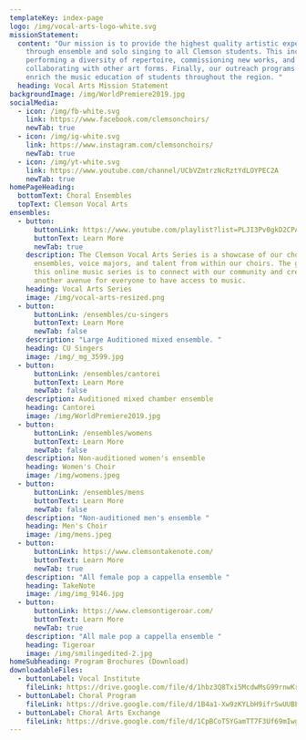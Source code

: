 ```yaml
---
templateKey: index-page
logo: /img/vocal-arts-logo-white.svg
missionStatement:
  content: "Our mission is to provide the highest quality artistic experience
    through ensemble and solo singing to all Clemson students. This includes
    performing a diversity of repertoire, commissioning new works, and
    collaborating with other art forms. Finally, our outreach programs aim to
    enrich the music education of students throughout the region. "
  heading: Vocal Arts Mission Statement
backgroundImage: /img/WorldPremiere2019.jpg
socialMedia:
  - icon: /img/fb-white.svg
    link: https://www.facebook.com/clemsonchoirs/
    newTab: true
  - icon: /img/ig-white.svg
    link: https://www.instagram.com/clemsonchoirs/
    newTab: true
  - icon: /img/yt-white.svg
    link: https://www.youtube.com/channel/UCbVZmtrzNcRztYdLOYPEC2A
    newTab: true
homePageHeading:
  bottomText: Choral Ensembles
  topText: Clemson Vocal Arts
ensembles:
  - button:
      buttonLink: https://www.youtube.com/playlist?list=PLJI3Pv0gkD2CPArkG0ui87QUeIPaojqy7
      buttonText: Learn More
      newTab: true
    description: The Clemson Vocal Arts Series is a showcase of our choral
      ensembles, voice majors, and talent from within our choirs. The goal with
      this online music series is to connect with our community and create
      another avenue for everyone to have access to music.
    heading: Vocal Arts Series
    image: /img/vocal-arts-resized.png
  - button:
      buttonLink: /ensembles/cu-singers
      buttonText: Learn More
      newTab: false
    description: "Large Auditioned mixed ensemble. "
    heading: CU Singers
    image: /img/_mg_3599.jpg
  - button:
      buttonLink: /ensembles/cantorei
      buttonText: Learn More
      newTab: false
    description: Auditioned mixed chamber ensemble
    heading: Cantorei
    image: /img/WorldPremiere2019.jpg
  - button:
      buttonLink: /ensembles/womens
      buttonText: Learn More
      newTab: false
    description: Non-auditioned women's ensemble
    heading: Women's Choir
    image: /img/womens.jpeg
  - button:
      buttonLink: /ensembles/mens
      buttonText: Learn More
      newTab: false
    description: "Non-auditioned men's ensemble "
    heading: Men's Choir
    image: /img/mens.jpeg
  - button:
      buttonLink: https://www.clemsontakenote.com/
      buttonText: Learn More
      newTab: true
    description: "​All female pop a cappella ensemble "
    heading: TakeNote
    image: /img/img_9146.jpg
  - button:
      buttonLink: https://www.clemsontigeroar.com/
      buttonText: Learn More
      newTab: true
    description: "All male pop a cappella ensemble "
    heading: Tigeroar
    image: /img/smilingedited-2.jpg
homeSubheading: Program Brochures (Download)
downloadableFiles:
  - buttonLabel: Vocal Institute
    fileLink: https://drive.google.com/file/d/1hbz3Q8Txi5McdwMsG99rnwKrZbMN2SAM/view?usp=sharing
  - buttonLabel: Choral Program
    fileLink: https://drive.google.com/file/d/1B4a1-Xw9zKYLbH9ifrSwUUBEysoZngOl/view?usp=sharing
  - buttonLabel: Choral Arts Exchange
    fileLink: https://drive.google.com/file/d/1CpBCoT5YGamTT7F3Uf69mIwg4ZTGcik9/view?usp=sharing
---
```

